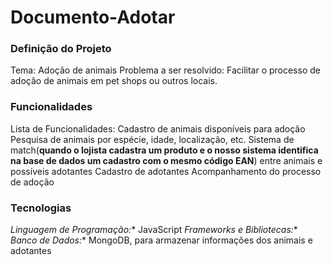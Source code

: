 # Documento-Adotar

### Definição do Projeto
Tema:  Adoção de animais
Problema a ser resolvido:  Facilitar o processo de adoção de animais em pet shops ou outros locais.

### Funcionalidades
Lista de Funcionalidades:
        Cadastro de animais disponíveis para adoção
        Pesquisa de animais por espécie, idade, localização, etc.
        Sistema de match(**quando o lojista cadastra um produto e o nosso sistema identifica na base de dados um cadastro com o mesmo código EAN**) entre animais e possíveis adotantes
        Cadastro de adotantes
        Acompanhamento do processo de adoção

### Tecnologias
*Linguagem de Programação:** JavaScript
*Frameworks e Bibliotecas:**
*Banco de Dados:** MongoDB, para armazenar informações dos animais e adotantes
